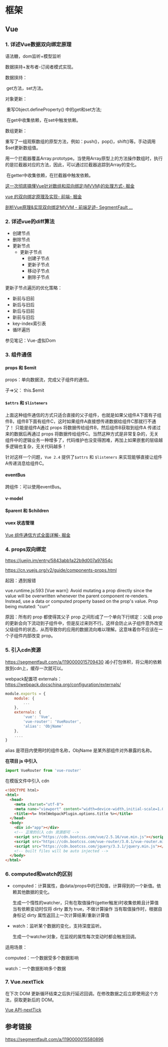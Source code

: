 # 框架

## Vue

### 1. 详述Vue数据双向绑定原理

语法糖，dom监听+模型监听

数据挟持+发布者-订阅者模式实现。

数据挟持：

​	get方法，set方法。

对象更新：

​	重写Object.defineProperty() 中的get和set方法;

​	在get中收集依赖，在set中触发依赖。

数组更新：

​	重写了一组观察数组的原型方法，例如：push()，pop()，shift()等。手动调用$set更新数组值。

​	用一个拦截器覆盖Array.prototype。当使用Array原型上的方法操作数组时，执行的是拦截器对应的方法，因此，可以通过拦截器追踪到Array的变化。

​	在getter中收集依赖，在拦截器中触发依赖。



[这一次彻底搞懂Vue针对数组和双向绑定(MVVM)的处理方式- 掘金](https://juejin.im/post/5af665186fb9a07aa83ecde0)

[vue 的双向绑定原理及实现- 前端- 掘金](https://juejin.im/entry/5923973da22b9d005893805a)

[剖析Vue原理&实现双向绑定MVVM - 前端足迹- SegmentFault ...](https://segmentfault.com/a/1190000006599500)



### 2. 详述vue的diff算法

- 创建节点
- 删除节点
- 更新节点
  - 更新子节点
    - 创建子节点
    - 更新子节点
    - 移动子节点
    - 删除子节点

更新子节点遍历的优化策略：

- 新前与旧前
- 新后与旧后
- 新后与旧前
- 新前与旧后
- key-index索引表
- 循环遍历

参见笔记：Vue-虚拟Dom

### 3. 组件通信

#### props 和 $emit

props：单向数据流，完成父子组件的通信。

子=>父： this.$emit

#### `$attrs` 和 `$listeners`

上面这种组件通信的方式只适合直接的父子组件，也就是如果父组件A下面有子组件B，组件B下面有组件C，这时如果组件A直接想传递数据给组件C那就行不通了！ 只能是组件A通过 props 将数据传给组件B，然后组件B获取到组件A 传递过来的数据后再通过 props 将数据传给组件C。当然这种方式是非常复杂的，无关组件中的逻辑业务一种增多了，代码维护也没变得困难，再加上如果嵌套的层级越多逻辑也复杂，无关代码越多！

针对这样一个问题，`Vue 2.4` 提供了`$attrs` 和 `$listeners` 来实现能够直接让组件A传递消息给组件C。

#### eventBus

跨组件：可以使用eventBus。

#### v-model

#### $parent 和 $children

#### vuex 状态管理



[Vue 组件通信方式全面详解- 掘金](https://juejin.im/post/5c77c4ae518825407505e262)



### 4. props双向绑定

<https://juejin.im/entry/5843abb1a22b9d007a97854c>

<https://cn.vuejs.org/v2/guide/components-props.html>

起因：遇到报错

vue.runtime.js:593 [Vue warn]: Avoid mutating a prop directly since the value will be overwritten whenever the parent component re-renders. Instead, use a data or computed property based on the prop's value. Prop being mutated: "curr"

原因：所有的 prop 都使得其父子 prop 之间形成了一个单向下行绑定：父级 prop 的更新会向下流动到子组件中，但是反过来则不行。这样会防止从子组件意外改变父级组件的状态，从而导致你的应用的数据流向难以理解。这意味着你不应该在一个子组件内部改变 prop。



### 5. 引入cdn资源

https://segmentfault.com/a/1190000015709430
减小打包体积，将公用的依赖放到cdn上，缓存一次就可以。

webpack配置项 externals：https://webpack.docschina.org/configuration/externals/

```js
module.exports = {
    module: {
        ...
    },
    externals: {
        'vue': 'Vue',
        'vue-router': 'VueRouter',
        'alias': 'ObjName'
    },
    ....
}
```

alias 是项目内使用时的组件名称，ObjName 是某外部组件对外暴露的名称。

**在项目 js 中引入**

```js
import VueRouter from 'vue-router'
```

在模版文件中引入 cdn

```html
<!DOCTYPE html>
<html>
  <head>
    <meta charset="utf-8">
    <meta name="viewport" content="width=device-width,initial-scale=1.0">
    <title><%= htmlWebpackPlugin.options.title %></title>
  </head>
  <body>
    <div id="app"></div>
    <!-- 正常的引入 cdn 资源即可 -->
    <script src="https://cdn.bootcss.com/vue/2.5.16/vue.min.js"></script>
    <script src="https://cdn.bootcss.com/vue-router/3.0.1/vue-router.min.js"></script>
    <script src="https://cdn.bootcss.com/jquery/3.3.1/jquery.min.js"></script>
    <!-- built files will be auto injected -->
  </body>
</html>
```



### 6. computed和watch的区别

- computed：计算属性，由data/props中的已知值，计算得到的一个新值。依赖其他数据的变化。

  生成一个惰性的watcher，只有在取值操作(getter触发)时收集依赖且计算值
  当有依赖变动时仅将 dirty 置为 true，不做计算操作
  当有取值操作时，根据自身标记 dirty 属性返回上一次计算结果/重新计算值

- watch：监听某个数据的变化，支持深度监听。

  生成一个watcher对象，在监视的属性每次变动时都会触发回调。

适用场景：

computed：一个数据受多个数据影响

watch：一个数据影响多个数据

### 7. Vue.nextTick

在下次 DOM 更新循环结束之后执行延迟回调。在修改数据之后立即使用这个方法，获取更新后的 DOM。

[Vue API-nextTick](https://cn.vuejs.org/v2/api/index.html#Vue-nextTick)





## 参考链接

<https://segmentfault.com/a/1190000015580896>

